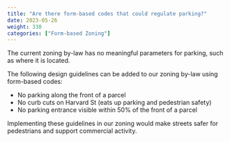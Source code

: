 ```yaml
---
title: "Are there form-based codes that could regulate parking?"
date: 2023-05-26
weight: 330
categories: ["Form-based Zoning"]
---
```

The current zoning by-law has no meaningful parameters for parking, such as where it is located.

The following design guidelines can be added to our zoning by-law using form-based codes:

- No parking along the front of a parcel
- No curb cuts on Harvard St (eats up parking and pedestrian safety)
- No parking entrance visible within 50% of the front of a parcel

Implementing these guidelines in our zoning would make streets safer for pedestrians and support commercial activity.
